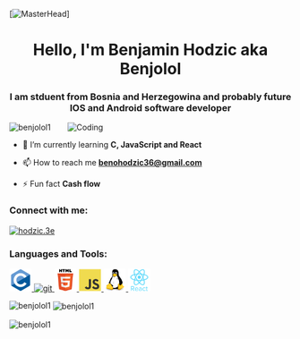 [![MasterHead](https://1.bp.blogspot.com/-7A4WynwLsM...)]
<h1 align="center">Hello, I'm Benjamin Hodzic aka Benjolol</h1>
<h3 align="center">I am stduent from Bosnia and Herzegowina and probably future IOS and Android software developer</h3>
<img align="right" alt="Coding" width="400" src="https://camo.githubusercontent.com/c1dcb74cc1c1835b1d716f5051499a2814c683c806b15f04b0eba492863703e9/68747470733a2f2f63646e2e6472696262626c652e636f6d2f75736572732f3733303730332f73637265656e73686f74732f363538313234332f6176656e746f2e676966">

<p align="left"> <img src="https://komarev.com/ghpvc/?username=benjolol1&label=Profile%20views&color=0e75b6&style=flat" alt="benjolol1" /> </p>

- 🌱 I’m currently learning **C, JavaScript and React**

- 📫 How to reach me **benohodzic36@gmail.com**

- ⚡ Fun fact **Cash flow**

<h3 align="left">Connect with me:</h3>
<p align="left">
<a href="https://instagram.com/hodzic.3e" target="blank"><img align="center" src="https://raw.githubusercontent.com/rahuldkjain/github-profile-readme-generator/master/src/images/icons/Social/instagram.svg" alt="hodzic.3e" height="30" width="40" /></a>
</p>

<h3 align="left">Languages and Tools:</h3>
<p align="left"> <a href="https://www.cprogramming.com/" target="_blank" rel="noreferrer"> <img src="https://raw.githubusercontent.com/devicons/devicon/master/icons/c/c-original.svg" alt="c" width="40" height="40"/> </a> <a href="https://git-scm.com/" target="_blank" rel="noreferrer"> <img src="https://www.vectorlogo.zone/logos/git-scm/git-scm-icon.svg" alt="git" width="40" height="40"/> </a> <a href="https://www.w3.org/html/" target="_blank" rel="noreferrer"> <img src="https://raw.githubusercontent.com/devicons/devicon/master/icons/html5/html5-original-wordmark.svg" alt="html5" width="40" height="40"/> </a> <a href="https://developer.mozilla.org/en-US/docs/Web/JavaScript" target="_blank" rel="noreferrer"> <img src="https://raw.githubusercontent.com/devicons/devicon/master/icons/javascript/javascript-original.svg" alt="javascript" width="40" height="40"/> </a> <a href="https://www.linux.org/" target="_blank" rel="noreferrer"> <img src="https://raw.githubusercontent.com/devicons/devicon/master/icons/linux/linux-original.svg" alt="linux" width="40" height="40"/> </a> <a href="https://reactjs.org/" target="_blank" rel="noreferrer"> <img src="https://raw.githubusercontent.com/devicons/devicon/master/icons/react/react-original-wordmark.svg" alt="react" width="40" height="40"/> </a> </p>

<p><img align="left" src="https://github-readme-stats.vercel.app/api/top-langs?username=benjolol1&show_icons=true&locale=en&layout=compact" alt="benjolol1" /></p>

<p>&nbsp;<img align="center" src="https://github-readme-stats.vercel.app/api?username=benjolol1&show_icons=true&locale=en" alt="benjolol1" /></p>

<p><img align="center" src="https://github-readme-streak-stats.herokuapp.com/?user=benjolol1&" alt="benjolol1" /></p>
